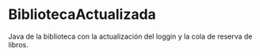 # BibliotecaActualizada
Java de la biblioteca con la actualización del loggin y la cola de reserva de libros.
